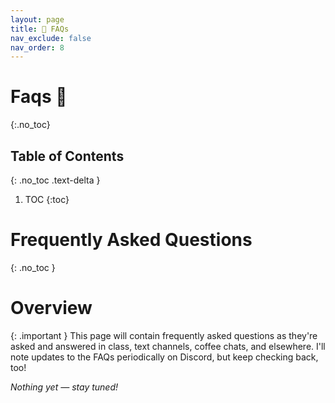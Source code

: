 ```yaml
---
layout: page
title: 🙋 FAQs
nav_exclude: false
nav_order: 8
---
```


# Faqs 🙋 
{:.no_toc}

## Table of Contents
{: .no_toc .text-delta }

1. TOC
{:toc}

# Frequently Asked Questions
{: .no_toc }

# Overview

{: .important }
This page will contain frequently asked questions as they're asked and answered in class, text channels, coffee chats, and elsewhere. I'll note updates to the FAQs periodically on Discord, but keep checking back, too!

*Nothing yet &mdash; stay tuned!*